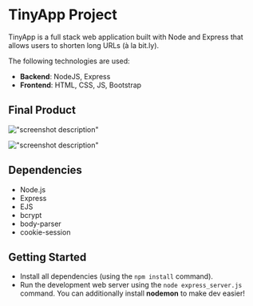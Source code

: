 # TinyApp Project

TinyApp is a full stack web application built with Node and Express that allows users to shorten long URLs (à la bit.ly).

The following technologies are used:
* **Backend**: NodeJS, Express
* **Frontend**: HTML, CSS, JS, Bootstrap

## Final Product

!["screenshot description"](#)

!["screenshot description"](#)

## Dependencies

- Node.js
- Express
- EJS
- bcrypt
- body-parser
- cookie-session

## Getting Started

- Install all dependencies (using the `npm install` command).
- Run the development web server using the `node express_server.js`  command. You can additionally install **nodemon** to make dev easier!